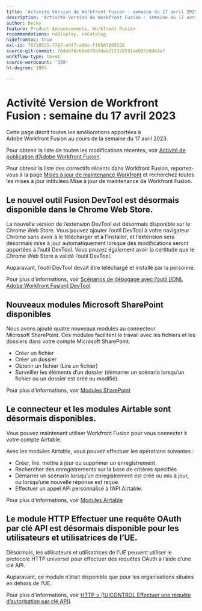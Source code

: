 ```yaml
---
title: 'Activité Version de Workfront Fusion : semaine du 17 avril 2023'
description: 'Activité Version de Workfront Fusion : semaine du 17 avril 2023'
author: Becky
feature: Product Announcements, Workfront Fusion
recommendations: noDisplay, noCatalog
hidefromtoc: true
exl-id: 78710525-7787-44f7-a04c-ff0507895526
source-git-commit: 76deb76c66e8f8a7dea721378591ae035b8d42e7
workflow-type: tm+mt
source-wordcount: '358'
ht-degree: 100%

---
```


# Activité Version de Workfront Fusion : semaine du 17 avril 2023

Cette page décrit toutes les améliorations apportées à Adobe Workfront Fusion au cours de la semaine du 17 avril 2023.

Pour obtenir la liste de toutes les modifications récentes, voir [Activité de publication d’Adobe Workfront Fusion](../../../product-announcements/product-releases/fusion-release-activity/fusion-release-activity.md).

Pour obtenir la liste des correctifs récents dans Workfront Fusion, reportez-vous à la page [Mises à jour de maintenance Workfront](https://experienceleague.adobe.com/docs/workfront-known-issues/releases/current-updates.html) et recherchez toutes les mises à jour intitulées Mise à jour de maintenance de Workfront Fusion.

## Le nouvel outil Fusion DevTool est désormais disponible dans le Chrome Web Store.

La nouvelle version de l’extension DevTool est désormais disponible sur le Chrome Web Store. Vous pouvez ajouter l’outil DevTool à votre navigateur Chrome sans avoir à le télécharger et à l’installer, et l’extension sera désormais mise à jour automatiquement lorsque des modifications seront apportées à l’outil DevTool. Vous pouvez également avoir la certitude que le Chrome Web Store a validé l’outil DevTool.

Auparavant, l’outil DevTool devait être téléchargé et installé par la personne.

Pour plus d’informations, voir [Scénarios de débogage avec l’outil  [!DNL Adobe Workfront Fusion]  DevTool](../../../workfront-fusion/scenarios/debug-scenarios-with-dev-tool.md).

## Nouveaux modules Microsoft SharePoint disponibles

Nous avons ajouté quatre nouveaux modules au connecteur Microsoft SharePoint. Ces modules facilitent le travail avec les fichiers et les dossiers dans votre compte Microsoft SharePoint.

* Créer un fichier
* Créer un dossier
* Obtenir un fichier (Lire un fichier)
* Surveiller les éléments d’un dossier (démarrer un scénario lorsqu’un fichier ou un dossier est créé ou modifié).

Pour plus d’informations, voir [Modules SharePoint](../../../workfront-fusion/apps-and-their-modules/sharepoint-modules.md)

## Le connecteur et les modules Airtable sont désormais disponibles.

Vous pouvez maintenant utiliser Workfront Fusion pour vous connecter à votre compte Airtable.

Avec les modules Airtable, vous pouvez effectuer les opérations suivantes :

* Créer, lire, mettre à jour ou supprimer un enregistrement.
* Rechercher des enregistrements sur la base de critères spécifiés
* Démarrer un scénario lorsqu’un enregistrement est créé ou mis à jour, ou lorsqu’une nouvelle réponse est reçue.
* Effectuer un appel API personnalisé à l’API Airtable.

Pour plus d’informations, voir [Modules Airtable](../../../workfront-fusion/apps-and-their-modules/airtable-modules.md)

## Le module HTTP Effectuer une requête OAuth par clé API est désormais disponible pour les utilisateurs et utilisatrices de l’UE.

Désormais, les utilisateurs et utilisatrices de l’UE peuvent utiliser le protocole HTTP universel pour effectuer des requêtes OAuth à l’aide d’une clé API.

Auparavant, ce module n’était disponible que pour les organisations situées en dehors de l’UE.

Pour plus d’informations, voir [HTTP > [!UICONTROL Effectuer une requête d’autorisation par clé API]](/help/quicksilver/workfront-fusion/apps-and-their-modules/http-modules/http-module-make-an-api-key-auth-request.md).



<!--

## Docusign connector and modules now available in the EU

Fusion users in the EU can now use Fusion to connect to a Docusign account. With the Docusign modules, you can:

* Trigger a scenario when an envelope changes its status
* Create an envelope
* Read, send, or add a recipient to an existing envelope
* Add or modify custom fields in documents
* Download a document as a filed
* Upload a file to an envelope
* Perform a custom API call

For more information, see [DocuSign modules](../../../workfront-fusion/apps-and-their-modules/docusign-modules.md).

-->
